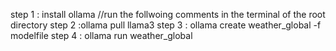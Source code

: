 step 1 : install ollama 
//run the follwoing comments in the terminal of the root directory 
step 2 :ollama pull llama3
step 3 : ollama create weather_global -f modelfile
step 4 : ollama run weather_global

